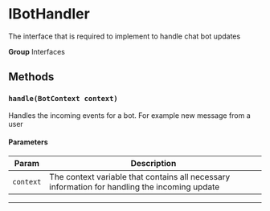 # IBotHandler

The interface that is required to implement to handle chat bot updates

**Group** Interfaces

## Methods

### `handle(BotContext context)`

Handles the incoming events for a bot. For example new message from a user

#### Parameters

| Param     | Description                                                                                   |
| --------- | --------------------------------------------------------------------------------------------- |
| `context` | The context variable that contains all necessary information for handling the incoming update |

---
